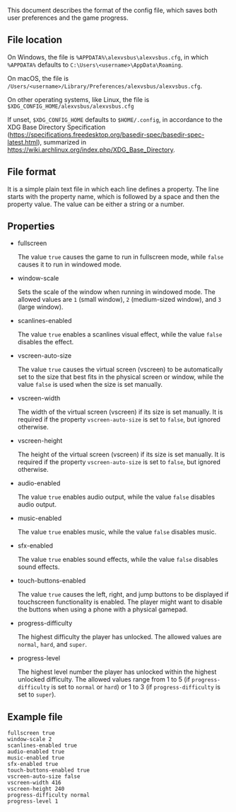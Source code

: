 This document describes the format of the config file, which saves both user
preferences and the game progress.


## File location

On Windows, the file is ``%APPDATA%\alexvsbus\alexvsbus.cfg``, in which
``%APPDATA%`` defaults to ``C:\Users\<username>\AppData\Roaming``.

On macOS, the file is
``/Users/<username>/Library/Preferences/alexvsbus/alexvsbus.cfg``.

On other operating systems, like Linux, the file is
``$XDG_CONFIG_HOME/alexvsbus/alexvsbus.cfg``


If unset, ``$XDG_CONFIG_HOME`` defaults to ``$HOME/.config``, in accordance to
the XDG Base Directory Specification
(https://specifications.freedesktop.org/basedir-spec/basedir-spec-latest.html),
summarized in https://wiki.archlinux.org/index.php/XDG_Base_Directory.


## File format

It is a simple plain text file in which each line defines a property. The line
starts with the property name, which is followed by a space and then the
property value. The value can be either a string or a number.


## Properties

* fullscreen

  The value ``true`` causes the game to run in fullscreen mode, while ``false``
  causes it to run in windowed mode.

* window-scale

  Sets the scale of the window when running in windowed mode. The allowed
  values are ``1`` (small window), ``2`` (medium-sized window), and ``3``
  (large window).

* scanlines-enabled

  The value ``true`` enables a scanlines visual effect, while the value
  ``false`` disables the effect.

* vscreen-auto-size

  The value ``true`` causes the virtual screen (vscreen) to be automatically
  set to the size that best fits in the physical screen or window, while the
  value ``false`` is used when the size is set manually.

* vscreen-width

  The width of the virtual screen (vscreen) if its size is set manually. It is
  required if the property ``vscreen-auto-size`` is set to ``false``, but
  ignored otherwise.

* vscreen-height

  The height of the virtual screen (vscreen) if its size is set manually. It is
  required if the property ``vscreen-auto-size`` is set to ``false``, but
  ignored otherwise.

* audio-enabled

  The value ``true`` enables audio output, while the value ``false`` disables
  audio output.

* music-enabled

  The value ``true`` enables music, while the value ``false`` disables music.

* sfx-enabled

  The value ``true`` enables sound effects, while the value ``false`` disables
  sound effects.

* touch-buttons-enabled

  The value ``true`` causes the left, right, and jump buttons to be displayed
  if touchscreen functionality is enabled. The player might want to disable the
  buttons when using a phone with a physical gamepad.

* progress-difficulty

  The highest difficulty the player has unlocked. The allowed values are
  ``normal``, ``hard``, and ``super``.

* progress-level

  The highest level number the player has unlocked within the highest unlocked
  difficulty. The allowed values range from 1 to 5 (if ``progress-difficulty``
  is set to ``normal`` or ``hard``) or 1 to 3 (if ``progress-difficulty`` is
  set to ``super``).

## Example file

```
fullscreen true
window-scale 2
scanlines-enabled true
audio-enabled true
music-enabled true
sfx-enabled true
touch-buttons-enabled true
vscreen-auto-size false
vscreen-width 416
vscreen-height 240
progress-difficulty normal
progress-level 1
```

